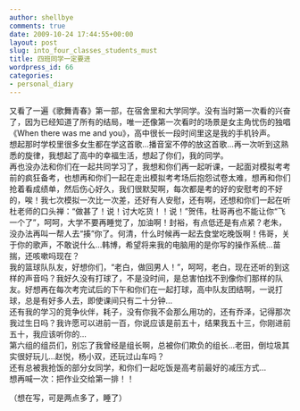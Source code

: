 ```yaml
---
author: shellbye
comments: true
date: 2009-10-24 17:44:55+00:00
layout: post
slug: into_four_classes_students_must
title: 四班同学一定要进
wordpress_id: 66
categories:
- personal_diary
---
```


又看了一遍《歌舞青春》第一部，在宿舍里和大学同学。没有当时第一次看的兴奋了，因为已经知道了所有的结局，唯一还像第一次看时的场景是女主角忧伤的独唱《When there was me and you》，高中很长一段时间里这是我的手机铃声。  
想起那时学校里很多女生都在学这首歌…播音室不停的放这首歌…再一次听到这熟悉的旋律，我想起了高中的幸福生活，想起了你们，我的同学。  
再也没办法和你们在一起共同学习了，我想和你们再一起听课，一起面对模拟考考前的疯狂备考，也想再和你们一起在走出模拟考考场后抱怨试卷太难，想再和你们抢着看成绩单，然后伤心好久，我们很默契啊，每次都是考的好的安慰考的不好的，唉！我七次模拟一次比一次差，还好有人安慰，还有啊，还想和你们一起在听杜老师的口头禅：“做甚了！说！讨大吃货！！说！”贺伟，杜哥再也不能让你“飞一个了”，呵呵，大学不要再睡觉了，加油啊！封裕，有点低还是有点紧？老朱，没办法再叫一帮人去“揍”你了。何清，什么时候再一起去食堂吃晚饭啊！伟哥，关于你的歌声，不敢说什么…韩博，希望将来我的电脑用的是你写的操作系统…苗揣，还咳嗽吗现在？  
我的篮球队队友，好想你们，“老白，做回男人！”，呵呵，老白，现在还听的到这样的声音吗？我好久没有打球了，不是没时间，是总害怕找不到像你们那样的队友。好想再在每次考完试后的下午和你们在一起打球，高中队友团结啊，一说打球，总是有好多人去，即使课间只有二十分钟…  
还有我的学习的竞争伙伴，耗子，没有你我不会那么用功的，还有乔泽，记得那次我过生日吗？我许愿可以进前一百，你说应该是前五十，结果我五十三，你刚进前五十，我应该听你的…  
第六组的组员们，别忘了我曾经是组长啊，总被你们欺负的组长…老田，倒垃圾其实很好玩儿…赵悦，杨小双，还玩过山车吗？  
还有总被我抢饭的部分女同学，和你们一起吃饭是高考前最好的减压方式…  
想再喊一次：把作业交给第一排！！  
  
（想在写，可是两点多了，睡了）
